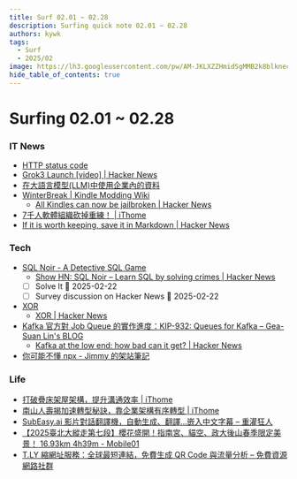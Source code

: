 ```yaml
---
title: Surf 02.01 ~ 02.28
description: Surfing quick note 02.01 ~ 02.28
authors: kywk
tags:
  - Surf
  - 2025/02
image: https://lh3.googleusercontent.com/pw/AM-JKLXZZHmidSgMMB2k8blkneclNRysPXLr__G7rZ4hPi2sN0jC67PHAbX1MyFj8hQX_MTZ6bwIMPwCyu2fu1bU0ZXSX09eu-OlSDb4U-9haUS_wgnVPLaCM6WQLsRbsnocF8X5Edmt35rDjytljbNEMsaf8A=w800-no?authuser=0
hide_table_of_contents: true
---
```


Surfing 02.01 ~ 02.28
==================

### IT News
- [HTTP status code](https://httpstatuscode.site/)
- [Grok3 Launch \[video\] \| Hacker News](https://news.ycombinator.com/item?id=43085957)
- [在大語言模型(LLM)中使用企業內的資料](https://studyhost.blogspot.com/2025/02/llm.html)
- [WinterBreak \| Kindle Modding Wiki](https://kindlemodding.org/jailbreaking/WinterBreak/)
	- [All Kindles can now be jailbroken \| Hacker News](https://news.ycombinator.com/item?id=43073969)
- [7千人軟體組織砍掉重練！ \| iThome](https://www.ithome.com.tw/article/167375)
- [If it is worth keeping, save it in Markdown \| Hacker News](https://news.ycombinator.com/item?id=43137616)

### Tech
- [SQL Noir - A Detective SQL Game](https://www.sqlnoir.com/)
	- [Show HN: SQL Noir – Learn SQL by solving crimes \| Hacker News](https://news.ycombinator.com/item?id=43041827)
	- [ ] Solve It 📅 2025-02-22
	- [ ] Survey discussion on Hacker News 📅 2025-02-22
- [XOR](https://www.chiark.greenend.org.uk/~sgtatham/quasiblog/xor/)
	- [XOR \| Hacker News](https://news.ycombinator.com/item?id=43087944)
- [Kafka 官方對 Job Queue 的實作進度：KIP-932: Queues for Kafka – Gea-Suan Lin's BLOG](https://blog.gslin.org/archives/2025/02/19/12268/)
	- [Kafka at the low end: how bad can it get? \| Hacker News](https://news.ycombinator.com/item?id=43095070)
- [你可能不懂 npx - Jimmy 的架站筆記](https://jimmyswebnote.com/how-npx-works/)

### Life
- [打破疊床架屋架構，提升溝通效率 \| iThome](https://www.ithome.com.tw/voice/167384)
- [南山人壽揭加速轉型秘訣，靠企業架構有序轉型 \| iThome](https://www.ithome.com.tw/people/167371)
- [SubEasy.ai 影片對話翻譯機，自動生成、翻譯…嵌入中文字幕 – 重灌狂人](https://briian.com/87349/)
- [【2025臺北大縱走第七段】櫻花盛開！指南宮、貓空、政大後山春季限定美景！ 16.93km 4h39m - Mobile01](https://www.mobile01.com/topicdetail.php?f=628&t=7088366)
- [T.LY 縮網址服務：全球最短連結，免費生成 QR Code 與流量分析 – 免費資源網路社群](https://free.com.tw/t-ly-shorten-url/)